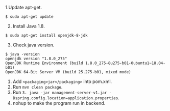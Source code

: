 1.Update apt-get.
``` 
$ sudo apt-get update
```
2. Install Java 1.8.
```
$ sudo apt-get install openjdk-8-jdk
```
3. Check java version.
```
$ java -version
openjdk version "1.8.0_275"
OpenJDK Runtime Environment (build 1.8.0_275-8u275-b01-0ubuntu1~18.04-b01)
OpenJDK 64-Bit Server VM (build 25.275-b01, mixed mode)
```

1. Add `<packaging>jar</packaging>` into pom.xml.
2. Run `mvn clean package`.
3. Run `3. java -jar management-server-v1.jar -Dspring.config.location=application.properties`.
4. nohup to make the program run in backend.
